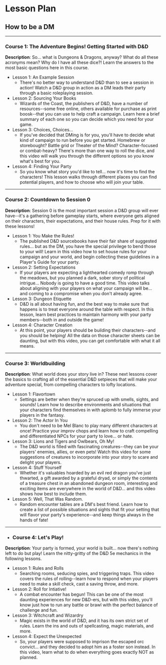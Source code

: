 # Lesson Plan

## How to be a DM

---

### Course 1: The Adventure Begins! Getting Started with D&D

**Description**: So... what is Dungeons & Dragons, anyway? What do all these acronyms mean? Why do I have all these dice?! Learn the answers to the most basic questions here in this course.

- Lesson 1: An Example Session
  - There's no better way to understand D&D than to see a session in action! Watch a D&D group in action as a DM leads their party through a basic roleplaying session.
- Lesson 2: Sourcing Your Books
  - Wizards of the Coast, the publishers of D&D, have a number of resources--some free online, others available for purchase as print boosk--that you can use to help craft a campaign. Learn here a brief summary of each one so you can decide which you need for your game.
- Lesson 3: Choices, Choices...
  - If you've decided that DMing is for you, you'll have to decide what kind of campaign to run before you get started. Homebrew or storebought? Battle grid or Theater of the Mind? Character-focused or combat-heavy? There's more than one way to roll the dice, and this video will walk you through the different options so you know what's best for you.
- Lesson 4: Finding Your Party
  - So you know what story you'd like to tell... now it's time to find the characters! This lesson walks through different places you can find potential players, and how to choose who will join your table.
  




---

### Course 2: Countdown to Session 0

**Description**: Session 0 is the most important session a D&D group will ever have--it's a gathering before gameplay starts, where everyone gets aligned on their characters, their expectations, and their house rules. Prep for it with these lessons!

- Lesson 1: You Make the Rules!
  - The published D&D sourcebooks have their fair share of suggested rules... but as the DM, you have the special privilege to bend those to your will! Learn in this video how to set house rules for your campaign and your world, and begin collecting these guidelines in a Player's Guide for your party.
- Lesson 2: Setting Expectations
  - If your players are expecting a lighthearted comedy romp through the meadows, but you planned a dark, sober story of political intrigue... Nobody is going to have a good time. This video talks about aligning with your players on what your campaign will be... and coming to a compromise when you don't already agree.
- Lesson 3: Dungeon Etiquette
  - D&D is all about having fun, and the best way to make sure that happens is to treat everyone around the table with respect. In this lesson, learn best practices to maintain harmony with your party members--both in and outside the game!
- Lesson 4: Character Creation
  - At this point, your players should be building their characters--and you should be helping! All the data on those character sheets can be daunting, but with this video, you can get comfortable with what it all means.



---

### Course 3: Worldbuilding

**Description**: What world does your story live in? These next lessons cover the basics to crafting all of the essential D&D setpieces that will make your adventure special, from compelling characters to lofty locations.


- Lesson 1: Flavortown
  - Settings are better when they're spruced up with smells, sights, and sounds! Learn how to describe environments and situations that your characters find themselves in with aplomb to fully immerse your players in the fantasy.
- Lesson 2: The Actor In You
  - You don't need to be Mel Blanc to play many different characters at once! Practice your improv chops and learn how to craft compelling and differentiated NPCs for your party to love... or hate. 
- Lesson 3: Lions and Tigers and Owlbears, Oh My!
  - The D&D world is filled with fascinating creatures--they can be your players' enemies, allies, or even pets! Watch this video for some suggestions of creatures to incorporate into your story to scare and delight your players.
- Lesson 4: Stuff Yourself
  - Whether it's valuables hoarded by an evil red dragon you've just thwarted, a gift awarded by a grateful dryad, or simply the contents of a treasure chest in an abandoned dungeon room, interesting and exciting items are everywhere in the world of D&D... and this video shows how best to include them.
- Lesson 5: Well, That Was Random.
  - Random encounter tables are a DM's best friend. Learn how to create a list of possible situations and sights that fit your setting that will flavor your party's experience--and keep things always in the hands of fate!
  

---


  - ### Course 4: Let's Play!

**Description**: Your party is formed, your world is built... now there's nothing left to do but play! Learn the nitty-gritty of the D&D 5e mechanics in the following lessons.

- Lesson 1: Rules and Rolls
  - Searching rooms, seducing spies, and triggering traps. This video covers the rules of rolling--learn how to respond when your players need to make a skill check, cast a saving throw, and more.
- Lesson 2: Roll for Intiative!
  - A combat encounter has begun! This can be one of the most daunting experiences for new D&D-ers, but with this video, you'll know just how to run any battle or brawl with the perfect balance of challenge and fun.
-  Lesson 3: Witchcraft and Wizardry
   -  Magic exists in the world of D&D, and it has its own strict set of rules. Learn the ins and outs of spellcasting, magic materials, and more.
-  Lesson 4: Expect the Unexpected
   - So, your players were supposed to imprison the escaped orc convict... and they decided to adopt him as a foster son instead. In this video, learn what to do when everything goes exactly NOT as planned.